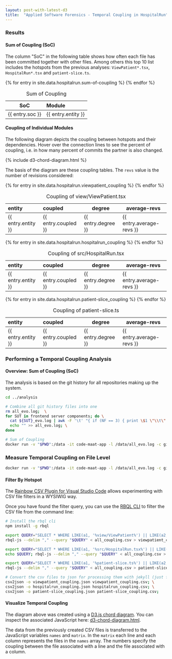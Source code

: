 ```yaml
---
layout: post-with-latest-d3
title:  "Applied Software Forensics - Temporal Coupling in HospitalRun"
---
```


### Results

#### Sum of Coupling (SoC)

The column "SoC" in the following table shows how often each file has been committed together with other files. Among others this top 10 list includes the hotspots from the previous analyses: `ViewPatient*.tsx`, `HospitalRun*.tsx` and `patient-slice.ts`.

<table>
  <thead>
    <caption>Sum of Coupling</caption>
    <tr>
      <th>SoC</th>
      <th style="text-align: left">Module</th>
    </tr>
  </thead>

  <tbody>
    {% for entry in site.data.hospitalrun.sum-of-coupling %}
    <tr>
      <td>{{ entry.soc }}</td>
      <td style="text-align: left">{{ entry.entity }}</td>
    </tr>
    {% endfor %}
  </tbody>
</table>

#### Coupling of Individual Modules

The following diagram depicts the coupling between hotspots and their
dependencies. Hover over the connection lines to see the percent of coupling,
i.e. in how many percent of commits the partner is also changed.

<div id="hotspots-overview">
</div>
{% include d3-chord-diagram.html %}

The basis of the diagram are these coupling tables. The `revs` value
is the number of revisions considered:

<table>
  <thead>
    <caption>Coupling of view/ViewPatient.tsx</caption>
    <tr>
      <th style="text-align: left">entity</th>
      <th style="text-align: left">coupled</th>
      <th>degree</th>
      <th>average-revs</th>
    </tr>
  </thead>

  <tbody>
    {% for entry in site.data.hospitalrun.viewpatient_coupling %}
    <tr>
      <td style="text-align: left">{{ entry.entity }}</td>
      <td style="text-align: left">{{ entry.coupled }}</td>
      <td>{{ entry.degree }}</td>
      <td>{{ entry.average-revs }}</td>
    </tr>
    {% endfor %}
  </tbody>
</table>

<table>
  <thead>
    <caption>Coupling of src/HospitalRun.tsx</caption>
    <tr>
      <th style="text-align: left">entity</th>
      <th style="text-align: left">coupled</th>
      <th>degree</th>
      <th>average-revs</th>
    </tr>
  </thead>

  <tbody>
    {% for entry in site.data.hospitalrun.hospitalrun_coupling %}
    <tr>
      <td style="text-align: left">{{ entry.entity }}</td>
      <td style="text-align: left">{{ entry.coupled }}</td>
      <td>{{ entry.degree }}</td>
      <td>{{ entry.average-revs }}</td>
    </tr>
    {% endfor %}
  </tbody>
</table>

<table>
  <thead>
    <caption>Coupling of patient-slice.ts</caption>
    <tr>
      <th style="text-align: left">entity</th>
      <th style="text-align: left">coupled</th>
      <th>degree</th>
      <th>average-revs</th>
    </tr>
  </thead>

  <tbody>
    {% for entry in site.data.hospitalrun.patient-slice_coupling %}
    <tr>
      <td style="text-align: left">{{ entry.entity }}</td>
      <td style="text-align: left">{{ entry.coupled }}</td>
      <td>{{ entry.degree }}</td>
      <td>{{ entry.average-revs }}</td>
    </tr>
    {% endfor %}
  </tbody>
</table>

### Performing a Temporal Coupling Analysis

#### Overview: Sum of Coupling (SoC)

The analysis is based on the git history for all repositories making up the system.

```sh
cd ../analysis

# Combine all git history files into one
rm all_evo.log;  \
for SUT in frontend server components; do \
  cat ${SUT}_evo.log | awk -F '\t' "{ if (NF == 3) { print \$1 \"\\t\" \$2 \"\\t\" \"$SUT/\" \$3 } else { print \$0 } }" >> all_evo.log; \
  echo "" >> all_evo.log; \
done

# Sum of Coupling
docker run -v "$PWD":/data -it code-maat-app -l /data/all_evo.log -c git -a soc | head -n 11 > all_sum_of_coupling.csv
```

### Measure Temporal Coupling on File Level

```sh
docker run -v "$PWD":/data -it code-maat-app -l /data/all_evo.log -c git -a coupling > all_coupling.csv
```

#### Filter By Hotspot

The [Rainbow CSV Plugin for Visual Studio Code](https://marketplace.visualstudio.com/items?itemName=mechatroner.rainbow-csv) allows experimenting with CSV file filters in a WYSIWIG way.

Once you have found the filter query, you can use the [RBQL CLI](https://www.npmjs.com/package/rbql#using-rbql-as-command-line-tool) to filter the CSV file from the command line:

```sh
# Install the rbql cli
npm install -g rbql

export QUERY="SELECT * WHERE LIKE(a1, '%view/ViewPatient%') || LIKE(a2, '%view/ViewPatient%') ORDER BY a3, a4 DESC WITH (header)"; \
rbql-js --delim "," --query "$QUERY" < all_coupling.csv > viewpatient_coupling.csv

export QUERY="SELECT * WHERE LIKE(a1, '%src/HospitalRun.tsx%') || LIKE(a2, '%src/HospitalRun.tsx%') ORDER BY a3, a4 DESC WITH (header)"; \
echo $QUERY; rbql-js --delim "," --query "$QUERY" < all_coupling.csv > hospitalrun_coupling.csv

export QUERY="SELECT * WHERE LIKE(a1, '%patient-slice.ts%') || LIKE(a2, '%patient-slice.ts%') ORDER BY a3, a4 DESC WITH (header)"; \
rbql-js --delim "," --query "$QUERY" < all_coupling.csv > patient-slice_coupling.csv

# Convert the csv files to json for processing them with jekyll (just for this website)
csv2json -o viewpatient_coupling.json viewpatient_coupling.csv; \
csv2json -o hospitalrun_coupling.json hospitalrun_coupling.csv; \
csv2json -o patient-slice_coupling.json patient-slice_coupling.csv;
```

#### Visualize Temporal Coupling

The diagram above was created using a [D3.js chord diagram](https://observablehq.com/@d3/chord-dependency-diagram).
You can inspect the associated JavaScript here:
[d3-chord-diagram.html](https://github.com/wonderbird/wonderbird.github.io/blob/main/_includes/d3-chord-diagram.html).

The data from the previously created CSV files is transferred to the JavaScript
variables `names` and `matrix`. In the `matrix` each line and each column
represents the files in the `names` array. The numbers specify the coupling
between the file associated with a line and the file associated with a column.
